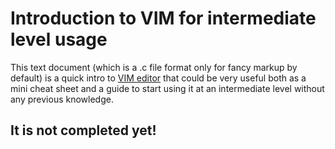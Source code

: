 # Introduction to VIM for intermediate level usage


This text document (which is a .c file format only for fancy markup by default) is a quick intro to [VIM editor](https://www.vim.org/) that could be very useful both as a mini cheat sheet and a guide to start using it at an intermediate level without any previous knowledge.

## It is not completed yet!

